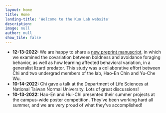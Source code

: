 ```yaml
---
layout: home
title: Home
landing-title: 'Welcome to the Kuo Lab website'
description: 
image: null
author: null
show_tile: false
---
```


<ul>
	<li><b>12-13-2022:</b> We are happy to share a <a href="https://www.biorxiv.org/content/10.1101/2022.12.13.520202v1"> new preprint manuscript</a>, in which we examined the covariation between boldness and avoidance foraging behavior, as well as how learning affected behavioral variation, in a generalist lizard predator. This study was a collaborative effort between Chi and two undergrad members of the lab, Hao-En Chin and Yu-Che Wu.</li>    
	<li><b>10-14-2022:</b> Chi gave a talk at the Department of Life Sciences at National Taiwan Normal University. Lots of great discussions!</li>
	<li><b>10-13-2022:</b> Hao-En and Hui-Chi presented their summer projects at the campus-wide poster competition. They’ve been working hard all summer, and we are very proud of what they’ve accomplished!</li>

